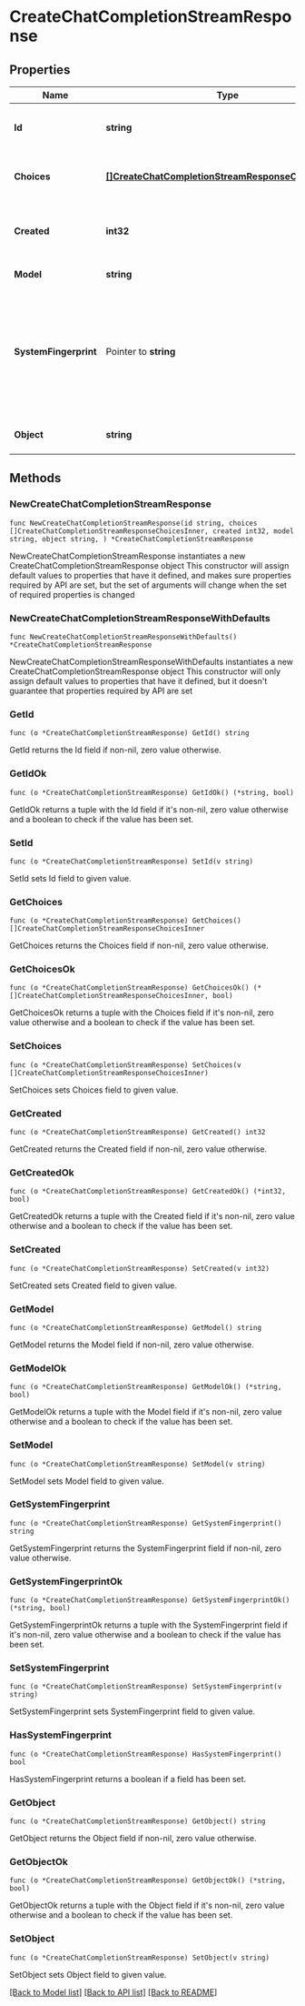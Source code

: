 # CreateChatCompletionStreamResponse

## Properties

Name | Type | Description | Notes
------------ | ------------- | ------------- | -------------
**Id** | **string** | A unique identifier for the chat completion. Each chunk has the same ID. | 
**Choices** | [**[]CreateChatCompletionStreamResponseChoicesInner**](CreateChatCompletionStreamResponseChoicesInner.md) | A list of chat completion choices. Can be more than one if &#x60;n&#x60; is greater than 1. | 
**Created** | **int32** | The Unix timestamp (in seconds) of when the chat completion was created. Each chunk has the same timestamp. | 
**Model** | **string** | The model to generate the completion. | 
**SystemFingerprint** | Pointer to **string** | This fingerprint represents the backend configuration that the model runs with. Can be used in conjunction with the &#x60;seed&#x60; request parameter to understand when backend changes have been made that might impact determinism.  | [optional] 
**Object** | **string** | The object type, which is always &#x60;chat.completion.chunk&#x60;. | 

## Methods

### NewCreateChatCompletionStreamResponse

`func NewCreateChatCompletionStreamResponse(id string, choices []CreateChatCompletionStreamResponseChoicesInner, created int32, model string, object string, ) *CreateChatCompletionStreamResponse`

NewCreateChatCompletionStreamResponse instantiates a new CreateChatCompletionStreamResponse object
This constructor will assign default values to properties that have it defined,
and makes sure properties required by API are set, but the set of arguments
will change when the set of required properties is changed

### NewCreateChatCompletionStreamResponseWithDefaults

`func NewCreateChatCompletionStreamResponseWithDefaults() *CreateChatCompletionStreamResponse`

NewCreateChatCompletionStreamResponseWithDefaults instantiates a new CreateChatCompletionStreamResponse object
This constructor will only assign default values to properties that have it defined,
but it doesn't guarantee that properties required by API are set

### GetId

`func (o *CreateChatCompletionStreamResponse) GetId() string`

GetId returns the Id field if non-nil, zero value otherwise.

### GetIdOk

`func (o *CreateChatCompletionStreamResponse) GetIdOk() (*string, bool)`

GetIdOk returns a tuple with the Id field if it's non-nil, zero value otherwise
and a boolean to check if the value has been set.

### SetId

`func (o *CreateChatCompletionStreamResponse) SetId(v string)`

SetId sets Id field to given value.


### GetChoices

`func (o *CreateChatCompletionStreamResponse) GetChoices() []CreateChatCompletionStreamResponseChoicesInner`

GetChoices returns the Choices field if non-nil, zero value otherwise.

### GetChoicesOk

`func (o *CreateChatCompletionStreamResponse) GetChoicesOk() (*[]CreateChatCompletionStreamResponseChoicesInner, bool)`

GetChoicesOk returns a tuple with the Choices field if it's non-nil, zero value otherwise
and a boolean to check if the value has been set.

### SetChoices

`func (o *CreateChatCompletionStreamResponse) SetChoices(v []CreateChatCompletionStreamResponseChoicesInner)`

SetChoices sets Choices field to given value.


### GetCreated

`func (o *CreateChatCompletionStreamResponse) GetCreated() int32`

GetCreated returns the Created field if non-nil, zero value otherwise.

### GetCreatedOk

`func (o *CreateChatCompletionStreamResponse) GetCreatedOk() (*int32, bool)`

GetCreatedOk returns a tuple with the Created field if it's non-nil, zero value otherwise
and a boolean to check if the value has been set.

### SetCreated

`func (o *CreateChatCompletionStreamResponse) SetCreated(v int32)`

SetCreated sets Created field to given value.


### GetModel

`func (o *CreateChatCompletionStreamResponse) GetModel() string`

GetModel returns the Model field if non-nil, zero value otherwise.

### GetModelOk

`func (o *CreateChatCompletionStreamResponse) GetModelOk() (*string, bool)`

GetModelOk returns a tuple with the Model field if it's non-nil, zero value otherwise
and a boolean to check if the value has been set.

### SetModel

`func (o *CreateChatCompletionStreamResponse) SetModel(v string)`

SetModel sets Model field to given value.


### GetSystemFingerprint

`func (o *CreateChatCompletionStreamResponse) GetSystemFingerprint() string`

GetSystemFingerprint returns the SystemFingerprint field if non-nil, zero value otherwise.

### GetSystemFingerprintOk

`func (o *CreateChatCompletionStreamResponse) GetSystemFingerprintOk() (*string, bool)`

GetSystemFingerprintOk returns a tuple with the SystemFingerprint field if it's non-nil, zero value otherwise
and a boolean to check if the value has been set.

### SetSystemFingerprint

`func (o *CreateChatCompletionStreamResponse) SetSystemFingerprint(v string)`

SetSystemFingerprint sets SystemFingerprint field to given value.

### HasSystemFingerprint

`func (o *CreateChatCompletionStreamResponse) HasSystemFingerprint() bool`

HasSystemFingerprint returns a boolean if a field has been set.

### GetObject

`func (o *CreateChatCompletionStreamResponse) GetObject() string`

GetObject returns the Object field if non-nil, zero value otherwise.

### GetObjectOk

`func (o *CreateChatCompletionStreamResponse) GetObjectOk() (*string, bool)`

GetObjectOk returns a tuple with the Object field if it's non-nil, zero value otherwise
and a boolean to check if the value has been set.

### SetObject

`func (o *CreateChatCompletionStreamResponse) SetObject(v string)`

SetObject sets Object field to given value.



[[Back to Model list]](../README.md#documentation-for-models) [[Back to API list]](../README.md#documentation-for-api-endpoints) [[Back to README]](../README.md)


